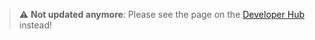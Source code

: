 > :warning: **Not updated anymore**: Please see the page on the [Developer Hub](https://developers.metaplex.com/umi/implementations) instead!